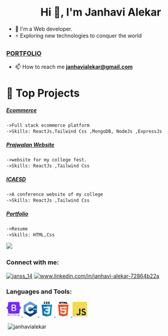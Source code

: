 <h1 align="center">Hi 👋, I'm Janhavi Alekar</h1>

- 🌱 I'm a Web developer.
- ⚡ Exploring new technologies to conquer the world 
### [PORTFOLIO](https://janhavi-portfolio.netlify.app/)
- 📫 How to reach me **janhavialekar@gmail.com**

# 🎫 Top Projects
##### [Ecommerce](https://lazy-apron-duck.cyclic.app/)

    ->Full stack ecommerce platform
    ->Skills: ReactJs,Tailwind Css ,MongoDB, NodeJs ,ExpressJs
##### [Prajwalan Website](https://prajwalan24.netlify.app/)

    ->website for my college fest.
    ->Skills: ReactJs ,Tailwind Css
    
##### [ICAESD](https://icasd24.netlify.app/)

    ->A conference website of my college
    ->Skills: ReactJs ,Tailwind Css
##### [Portfolio](https://janhavi-portfolio.netlify.app/)

    ->Resume
    ->Skills: HTML,Css
![](https://komarev.com/ghpvc/?username=JanhaviAlekar&color=green)
<h3 align="left">Connect with me:</h3>
<p align="left">
<a href="https://twitter.com/janss_14" target="blank"><img align="center" src="https://raw.githubusercontent.com/rahuldkjain/github-profile-readme-generator/master/src/images/icons/Social/twitter.svg" alt="janss_14" height="30" width="40" /></a>
<a href="https://linkedin.com/in/www.linkedin.com/in/janhavi-alekar-72864b22a" target="blank"><img align="center" src="https://raw.githubusercontent.com/rahuldkjain/github-profile-readme-generator/master/src/images/icons/Social/linked-in-alt.svg" alt="www.linkedin.com/in/janhavi-alekar-72864b22a" height="30" width="40" /></a>
</p>

<h3 align="left">Languages and Tools:</h3>
<p align="left"> <a href="https://getbootstrap.com" target="_blank" rel="noreferrer"> <img src="https://raw.githubusercontent.com/devicons/devicon/master/icons/bootstrap/bootstrap-plain-wordmark.svg" alt="bootstrap" width="40" height="40"/> </a> <a href="https://www.w3schools.com/cpp/" target="_blank" rel="noreferrer"> <img src="https://raw.githubusercontent.com/devicons/devicon/master/icons/cplusplus/cplusplus-original.svg" alt="cplusplus" width="40" height="40"/> </a> <a href="https://www.w3schools.com/css/" target="_blank" rel="noreferrer"> <img src="https://raw.githubusercontent.com/devicons/devicon/master/icons/css3/css3-original-wordmark.svg" alt="css3" width="40" height="40"/> </a> <a href="https://www.w3.org/html/" target="_blank" rel="noreferrer"> <img src="https://raw.githubusercontent.com/devicons/devicon/master/icons/html5/html5-original-wordmark.svg" alt="html5" width="40" height="40"/> </a><a href="https://developer.mozilla.org/en-US/docs/Web/JavaScript" target="_blank"> <img src="https://raw.githubusercontent.com/devicons/devicon/master/icons/javascript/javascript-original.svg" alt="javascript" width="40" height="40"/> </a> </p>

<p>&nbsp;<img align="center" src="https://github-readme-stats.vercel.app/api?username=janhavialekar&show_icons=true&locale=en" alt="janhavialekar" /></p>
